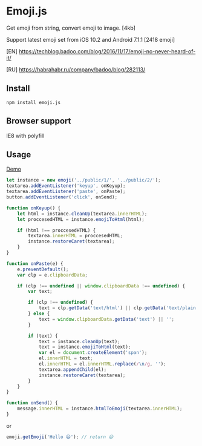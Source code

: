 # Emoji.js

Get emoji from string, convert emoji to image. [4kb]

Support latest emoji set from iOS 10.2 and Android 7.1.1 [2418 emoji]

[EN] https://techblog.badoo.com/blog/2016/11/17/emoji-no-never-heard-of-it/

[RU] https://habrahabr.ru/company/badoo/blog/282113/

## Install
```
npm install emoji.js
```

## Browser support

IE8 with polyfill

## Usage
[Demo](https://reon90.github.io/emoji.js/example/index.html)

```js
let instance = new emoji('../public/1/', '../public/2/');
textarea.addEventListener('keyup', onKeyup);
textarea.addEventListener('paste', onPaste);
button.addEventListener('click', onSend);

function onKeyup() {
    let html = instance.cleanUp(textarea.innerHTML);
    let proccesedHTML = instance.emojiToHtml(html);

    if (html !== proccesedHTML) {
        textarea.innerHTML = proccesedHTML;
        instance.restoreCaret(textarea);
    }
}

function onPaste(e) {
    e.preventDefault();
    var clp = e.clipboardData;

    if (clp !== undefined || window.clipboardData !== undefined) {
        var text;

        if (clp !== undefined) {
            text = clp.getData('text/html') || clp.getData('text/plain') || '';
        } else {
            text = window.clipboardData.getData('text') || '';
        }

        if (text) {
            text = instance.cleanUp(text);
            text = instance.emojiToHtml(text);
            var el = document.createElement('span');
            el.innerHTML = text;
            el.innerHTML = el.innerHTML.replace(/\n/g, '');
            textarea.appendChild(el);
            instance.restoreCaret(textarea);
        }
    }
}

function onSend() {
    message.innerHTML = instance.htmlToEmoji(textarea.innerHTML);
}
```

or

```js
emoji.getEmoji('Hello 😃'); // return 😃
```
